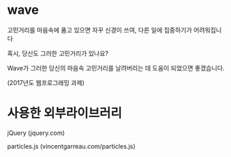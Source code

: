 # wave
고민거리를 마음속에 품고 있으면 자꾸 신경이 쓰여, 다른 일에 집중하기가 어려워집니다

혹시, 당신도 그러한 고민거리가 있나요?

Wave가 그러한 당신의 마음속 고민거리를 날려버리는 데 도움이 되었으면 좋겠습니다.

(2017년도 웹프로그래밍 과제)

# 사용한 외부라이브러리
jQuery (jquery.com)

particles.js (vincentgarreau.com/particles.js)
